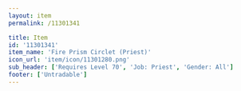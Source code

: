 ```yaml
---
layout: item
permalink: /11301341

title: Item
id: '11301341'
item_name: 'Fire Prism Circlet (Priest)'
icon_url: 'item/icon/11301280.png'
sub_header: ['Requires Level 70', 'Job: Priest', 'Gender: All']
footer: ['Untradable']
---
```


